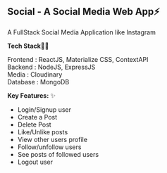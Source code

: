 ## Social - A Social Media Web App⚡
A FullStack Social Media Application like Instagram

**Tech Stack**👨‍💻 <br>

Frontend : ReactJS, Materialize CSS, ContextAPI <br>
Backend : NodeJS, ExpressJS<br>
Media : Cloudinary<br>
Database : MongoDB<br>

**Key Features:** ✨
 - Login/Signup user
 - Create a Post
 - Delete Post
 - Like/Unlike posts
 - View other users profile
 - Follow/unfollow users
 - See posts of followed users
 - Logout user



